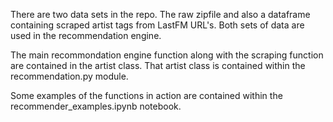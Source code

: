  
There are two data sets in the repo. The raw zipfile and also a dataframe containing scraped artist tags from LastFM URL's. Both sets of data are
used in the recommendation engine.

The main recommondation engine function along with the scraping function are contained in the artist class. That artist class is contained within the recommendation.py module.

Some examples of the functions in action are contained within the recommender_examples.ipynb notebook.
